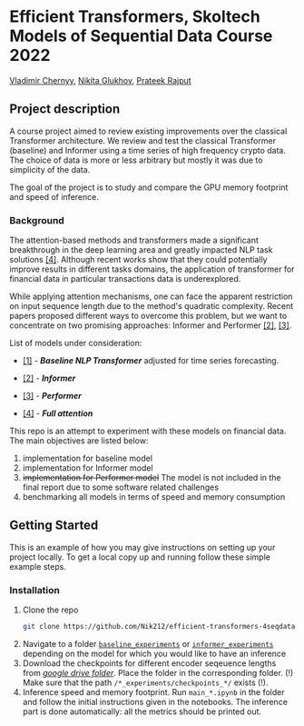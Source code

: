 # Efficient Transformers, Skoltech Models of Sequential Data Course 2022

[Vladimir Chernyy](https://github.com/scalyvladimir), [Nikita Glukhov](https://github.com/Nik212), [Prateek Rajput](https://github.com/pkrajput)

## Project description
A course project aimed to review existing improvements over the classical Transformer architecture. We review and test the classical Transformer (baseline) and Informer using a time series of high frequency crypto data. The choice of data is more or less arbitrary but mostly it was due to simplicity of the data.

The goal of the project is to study and compare the GPU memory footprint and speed of inference.

### Background
The attention-based methods and transformers made a significant breakthrough in the deep learning area and greatly impacted NLP task solutions [[4]](https://arxiv.org/abs/1706.03762). Although recent works show that they could potentially improve results in different tasks domains, the application of transformer for financial data in particular transactions data is underexplored.

While applying attention mechanisms, one can face the apparent restriction on input sequence length due to the method's quadratic complexity. Recent papers proposed different ways to overcome this problem, but we want to concentrate on two promising approaches: Informer and Performer [[2]](https://arxiv.org/abs/2109.00301), [[3]](https://arxiv.org/abs/2009.14794).

List of models under consideration:

- [[1]](https://arxiv.org/abs/2001.08317) - ***Baseline NLP Transformer*** adjusted for time series forecasting.

- [[2]](https://arxiv.org/abs/2109.00301) - ***Informer*** 

- [[3]](https://arxiv.org/abs/2009.14794) - ***Performer*** 

- [[4]](https://arxiv.org/abs/1706.03762) - ***Full attention*** 

This repo is an attempt to experiment with these models on financial data. The main objectives are listed below:

1) implementation for baseline model
2) implementation for Informer model
3) ~~implementation for Performer model~~ The model is not included in the final report due to some software related challenges
4) benchmarking all models in terms of speed and memory consumption

## Getting Started

This is an example of how you may give instructions on setting up your project locally.
To get a local copy up and running follow these simple example steps.

### Installation

1. Clone the repo
   ```sh
   git clone https://github.com/Nik212/efficient-transformers-4seqdata.git
   ```
2. Navigate to a folder [```baseline_experiments```](https://github.com/Nik212/efficient-transformers-4seqdata/tree/main/baseline_experiments) or [```informer_experiments```](https://github.com/Nik212/efficient-transformers-4seqdata/tree/main/informer_experiments) depending on the model for which you would like to have an inference
3. Download the checkpoints for different encoder seqeuence lengths from [*google drive folder*](https://drive.google.com/drive/folders/1_13U4DmnYnTqc8FfvA7AL5pO5V5HDcTn). Place the folder in the corresponding folder. (!) Make sure that the path ```/*_experiments/checkpoints_*/``` exists (!). 
4. Inference speed and memory footprint. Run ```main_*.ipynb``` in the folder and follow the initial instructions given in the notebooks. The inference part is done automatically: all the metrics should be printed out.

